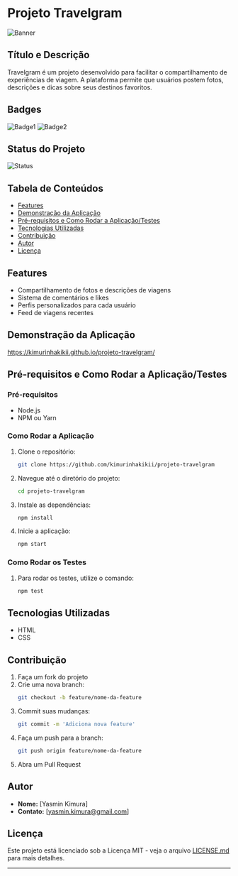 # **Projeto Travelgram**

![Banner](path/to/your/banner)

## **Título e Descrição**
Travelgram é um projeto desenvolvido para facilitar o compartilhamento de experiências de viagem. A plataforma permite que usuários postem fotos, descrições e dicas sobre seus destinos favoritos.

## **Badges**
![Badge1](path/to/badge1) ![Badge2](path/to/badge2)

## **Status do Projeto**
![Status](path/to/status)

## **Tabela de Conteúdos**
- [Features](#features)
- [Demonstração da Aplicação](#demonstração-da-aplicação)
- [Pré-requisitos e Como Rodar a Aplicação/Testes](#pré-requisitos-e-como-rodar-a-aplicaçãotestes)
- [Tecnologias Utilizadas](#tecnologias-utilizadas)
- [Contribuição](#contribuição)
- [Autor](#autor)
- [Licença](#licença)

## **Features**
- Compartilhamento de fotos e descrições de viagens
- Sistema de comentários e likes
- Perfis personalizados para cada usuário
- Feed de viagens recentes

## **Demonstração da Aplicação**
https://kimurinhakikii.github.io/projeto-travelgram/

## **Pré-requisitos e Como Rodar a Aplicação/Testes**
### **Pré-requisitos**
- Node.js
- NPM ou Yarn

### **Como Rodar a Aplicação**
1. Clone o repositório:
    ```bash
    git clone https://github.com/kimurinhakikii/projeto-travelgram
    ```
2. Navegue até o diretório do projeto:
    ```bash
    cd projeto-travelgram
    ```
3. Instale as dependências:
    ```bash
    npm install
    ```
4. Inicie a aplicação:
    ```bash
    npm start
    ```

### **Como Rodar os Testes**
1. Para rodar os testes, utilize o comando:
    ```bash
    npm test
    ```

## **Tecnologias Utilizadas**
- HTML
- CSS

## **Contribuição**
1. Faça um fork do projeto
2. Crie uma nova branch:
    ```bash
    git checkout -b feature/nome-da-feature
    ```
3. Commit suas mudanças:
    ```bash
    git commit -m 'Adiciona nova feature'
    ```
4. Faça um push para a branch:
    ```bash
    git push origin feature/nome-da-feature
    ```
5. Abra um Pull Request

## **Autor**
- **Nome:** [Yasmin Kimura]
- **Contato:** [yasmin.kimura@gmail.com]

## **Licença**
Este projeto está licenciado sob a Licença MIT - veja o arquivo [LICENSE.md](LICENSE.md) para mais detalhes.

---
